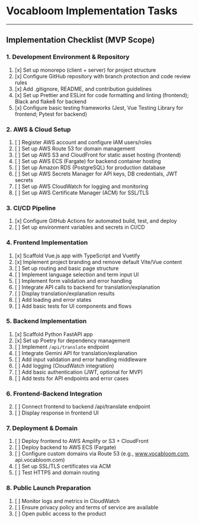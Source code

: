 # Vocabloom Implementation Tasks

---

## Implementation Checklist (MVP Scope)

### 1. Development Environment & Repository
1. [x] Set up monorepo (client + server) for project structure
2. [x] Configure GitHub repository with branch protection and code review rules
3. [x] Add .gitignore, README, and contribution guidelines
4. [x] Set up Prettier and ESLint for code formatting and linting (frontend); Black and flake8 for backend
5. [x] Configure basic testing frameworks (Jest, Vue Testing Library for frontend; Pytest for backend)

### 2. AWS & Cloud Setup
1. [ ] Register AWS account and configure IAM users/roles
2. [ ] Set up AWS Route 53 for domain management
3. [ ] Set up AWS S3 and CloudFront for static asset hosting (frontend)
4. [ ] Set up AWS ECS (Fargate) for backend container hosting
5. [ ] Set up Amazon RDS (PostgreSQL) for production database
6. [ ] Set up AWS Secrets Manager for API keys, DB credentials, JWT secrets
7. [ ] Set up AWS CloudWatch for logging and monitoring
8. [ ] Set up AWS Certificate Manager (ACM) for SSL/TLS

### 3. CI/CD Pipeline
1. [x] Configure GitHub Actions for automated build, test, and deploy
2. [ ] Set up environment variables and secrets in CI/CD

### 4. Frontend Implementation
1. [x] Scaffold Vue.js app with TypeScript and Vuetify
2. [x] Implement project branding and remove default Vite/Vue content
3. [ ] Set up routing and basic page structure
4. [ ] Implement language selection and term input UI
5. [ ] Implement form validation and error handling
6. [ ] Integrate API calls to backend for translation/explanation
7. [ ] Display translation/explanation results
8. [ ] Add loading and error states
9. [ ] Add basic tests for UI components and flows

### 5. Backend Implementation
1. [x] Scaffold Python FastAPI app
2. [x] Set up Poetry for dependency management
3. [ ] Implement `/api/translate` endpoint
4. [ ] Integrate Gemini API for translation/explanation
5. [ ] Add input validation and error handling middleware
6. [ ] Add logging (CloudWatch integration)
7. [ ] Add basic authentication (JWT, optional for MVP)
8. [ ] Add tests for API endpoints and error cases

### 6. Frontend-Backend Integration
2. [ ] Connect frontend to backend /api/translate endpoint
3. [ ] Display response in frontend UI

### 7. Deployment & Domain
1. [ ] Deploy frontend to AWS Amplify or S3 + CloudFront
2. [ ] Deploy backend to AWS ECS (Fargate)
3. [ ] Configure custom domains via Route 53 (e.g., www.vocabloom.com, api.vocabloom.com)
4. [ ] Set up SSL/TLS certificates via ACM
5. [ ] Test HTTPS and domain routing

### 8. Public Launch Preparation
1. [ ] Monitor logs and metrics in CloudWatch
2. [ ] Ensure privacy policy and terms of service are available
3. [ ] Open public access to the product
